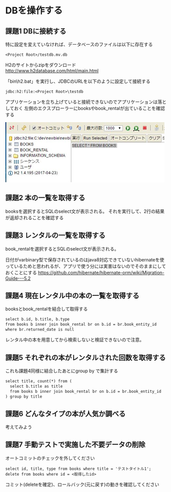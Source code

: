 # DBを操作する

## 課題1 DBに接続する

特に設定を変えていなければ、データベースのファイルは以下に存在する
```
<Project Root>/testdb.mv.db
```

H2のサイトからzipをダウンロード  
http://www.h2database.com/html/main.html

「bin\h2.bat」を実行し、JDBCのURLを以下のように設定して接続する

```
jdbc:h2:file:<Project Root>\testdb
```

アプリケーションを立ち上げていると接続できないのでアプリケーションは落としておく
左側のエクスプローラーにbooksやbook_rentalが出ていることを確認する

![h2](img/h2-web.jpg)


## 課題2 本の一覧を取得する

booksを選択するとSQLのselect文が表示される。
それを実行して、2行の結果が返却されることを確認する


## 課題3 レンタルの一覧を取得する

book_rentalを選択するとSQLのselect文が表示される。

日付がvarbinary型で保存されているのはjava8対応できていないhibernateを使っているためと思われるが、アプリで使う分には実害はないのでそのままにしておくことにする
https://github.com/hibernate/hibernate-orm/wiki/Migration-Guide---5.2

## 課題4 現在レンタル中の本の一覧を取得する

booksとbook_rentalを結合して取得する

```
select b.id, b.title, b.type
from books b inner join book_rental br on b.id = br.book_entity_id
where br.returned_date is null
```

レンタル中の本を用意してから検索しないと検証できないので注意。


## 課題5 それぞれの本がレンタルされた回数を取得する

これも課題4同様に結合したあとにgroup by で集計する  

```
select title, count(*) from (
  select b.title as title
  from books b inner join book_rental br on b.id = br.book_entity_id
) group by title
```

## 課題6 どんなタイプの本が人気か調べる

考えてみよう

## 課題7 手動テストで実施した不要データの削除

オートコミットのチェックを外してください

```
select id, title, type from books where title = 'テストタイトル1';
delete from books where id = <取得したid>
```

コミット(deleteを確定)、ロールバック(元に戻す)の動きを確認してください
